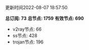 更新时间2022-08-07 18:57:50

**总订阅: 73**
**总节点: 1759**
**有效节点: 690**
- v2ray节点: 66
- ss节点: 428
- trojan节点: 196
